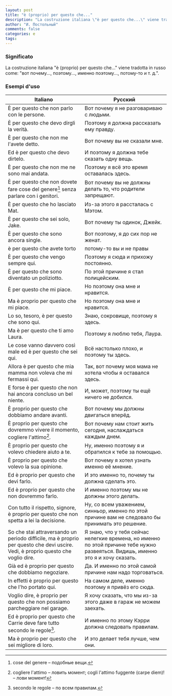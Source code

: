 ```yaml
---
layout: post
title: "è (proprio) per questo che..."
description: "La costruzione italiana \"è per questo che...\" viene tradotta in russo come: \"вот почему..., поэтому..., именно поэтому..., потому-то и т. д.\"."
author: "И. Постольный"
comments: false
categories: e
tags:
---
```


### Significato

La costruzione italiana "è (proprio) per questo che..." viene tradotta in russo come: "вот почему..., поэтому..., именно поэтому..., потому-то и т. д.".

### Esempi d'uso

| Italiano | Русский |
|----------|---------|
|È per questo che non parlo con le persone.|Вот почему я не разговариваю с людьми.|
|È per questo che devo dirgli la verità.|Поэтому я должна рассказать ему правду.|
|È per questo che non me l'avete detto.|Вот почему вы не сказали мне.|
|Ed è per questo che devo dirtelo.|И поэтому я должна тебе сказать одну вещь.|
|È per questo che non me ne sono mai andata.|Поэтому я всё это время оставалась здесь.|
|È per questo che non dovete fare cose del genere[^1] senza parlare con i genitori.|Вот почему вы не должны делать то, что родители запрещают.|
|È per questo che ho lasciato Mat.|Из-за этого я рассталась с Мэтом.|
|È per questo che sei solo, Jake.|Вот почему ты одинок, Джейк.|
|È per questo che sono ancora single.|Вот поэтому, я до сих пор не женат.|
|è per questo che avete torto|потому-то вы и не правы|
|È per questo che vengo sempre qui.|Поэтому я сюда и прихожу постоянно.|
|È per questo che sono diventato un poliziotto.|По этой причине я стал полицейским.|
|È per questo che mi piace.|Но поэтому она мне и нравится.|
|Ma è proprio per questo che mi piace.|Но поэтому она мне и нравится.|
|Lo so, tesoro, è per questo che sono qui.|Знаю, сокровище, поэтому я здесь.|
|Ma è per questo che ti amo Laura.|Поэтому я люблю тебя, Лаура.|
|Le cose vanno davvero così male ed è per questo che sei qui.|Всё настолько плохо, и поэтому ты здесь.|
|Allora è per questo che mia mamma non voleva che mi fermassi qui.|Так, вот почему моя мама не хотела чтобы я оставался здесь.|
|E forse è per questo che non hai ancora concluso un bel niente.|И, может, поэтому ты ещё ничего не добился.|
|È proprio per questo che dobbiamo andare avanti.|Вот почему мы должны двигаться вперёд.|
|È proprio per questo che dovremmo vivere il momento, cogliere l'attimo[^2].|Вот почему нам стоит жить сегодня, наслаждаться каждым днем.|
|È proprio per questo che volevo chiedere aiuto a te.|Ну, именно поэтому я и обратился к тебе за помощью.|
|È proprio per questo che volevo la sua opinione.|Вот почему я хотел узнать именно её мнение.|
|Ed è proprio per questo che devi farlo.|И это именно то, почему ты должна сделать это.|
|Ed è proprio per questo che non dovremmo farlo.|И именно поэтому мы не должны этого делать.|
|Con tutto il rispetto, signore, è proprio per questo che non spetta a lei la decisione.|Ну, со всем уважением, синньор, именно по этой причине вам не следовало бы принимать это решение.|
|So che stai attraversando un periodo difficile, ma è proprio per questo che devi uscire. Vedi, è proprio questo che voglio dire.|Я знаю, что у тебя сейчас нелегкие времена, но именно по этой причине тебе нужно развеяться. Видишь, именно это я и хочу сказать.|
|Già ed è proprio per questo che dobbiamo negoziare.|Да. И именно по этой самой причине нам надо торговаться.|
|In effetti è proprio per questo che l'ho portato qui.|На самом деле, именно поэтому я привёз его сюда.|
|Voglio dire, è proprio per questo che non possiamo parcheggiare nel garage.|Я хочу сказать, что мы из-за этого даже в гараж не можем заехать.|
|Ed è proprio per questo che Carrie deve fare tutto secondo le regole[^3].|И именно по этому Кэрри должна следовать правилам.|
|Ma è proprio per questo che sei migliore di loro.|И это делает тебя лучше, чем они.|

[^1]: cose del genere – подобные вещи.

[^2]: cogliere l'attimo – ловить момент; cogli l'attimo fuggente (carpe diem)! – лови момент!

[^3]: secondo le regole – по всем правилам.